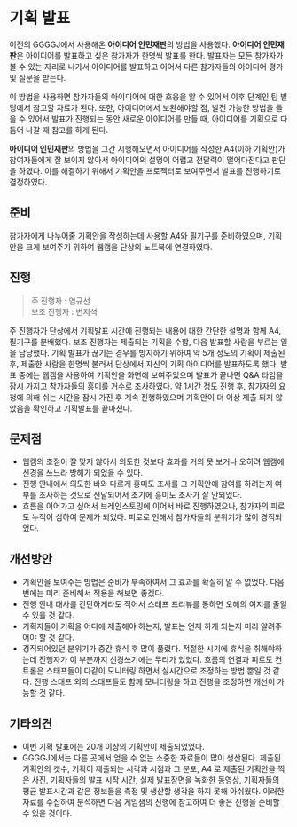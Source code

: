 # 기획 발표
이전의 GGGGJ에서 사용해온 **아이디어 인민재판**의 방법을 사용했다.
**아이디어 인민재판**은 아이디어를 발표하고 싶은 참가자가 한명씩 발표를 한다. 발표자는 모든 참가자가 볼 수 있는 자리로 나가서 아이디어를 발표하고 이어서 다른 참가자들의 아이디어 평가 및 질문을 받는다.

이 방법을 사용하면 참가자들의 아이디어에 대한 호응을 알 수 있어서 이후 단계인 팀 빌딩에서 참고할 자료가 된다. 또한, 아이디어에서 보완해야할 점, 발전 가능한 방법을 들을 수 있어서 발표가 진행되는 동안 새로운 아이디어를 만들 때, 아이디어를 기획으로 다듬어 나갈 때 참고를 하게 된다.

**아이디어 인민재판**의 방법을 그간 시행해오면서 아이디어를 작성한 A4(이하 기획안)가 참여자들에게 잘 보이지 않아서 아이디어의 설명이 어렵고 전달력이 떨어다진다고 판단을 하였다.
이를 해결하기 위해서 기획안을 프로젝터로 보여주면서 발표를 진행하기로 결정하였다.

## 준비
참가자에게 나누어줄 기획안을 작성하는데 사용할 A4와 필기구를 준비하였으며, 기획안을 크게 보여주기 위하여 웹캠을 단상의 노트북에 연결하였다.

## 진행
> 주 진행자 : 염규선  
> 보조 진행자 : 변지석

주 진행자가 단상에서 기획발표 시간에 진행되는 내용에 대한 간단한 설명과 함께 A4, 필기구를 분배했다.
보조 진행자는 제출되는 기획을 수합, 다음 발표할 사람을 부르는 일을 담당했다.
기획 발표가 끊기는 경우를 방지하기 위하여 약 5개 정도의 기획이 제출된 후, 제출한 사람을 한명씩 불러서 단상에서 자신의 기획 아이디어를 발표하도록 했다.
발표 중에는 웹캠을 사용하여 기획안을 화면에 보여주었으며 발표가 끝나면 Q&A 타임을 잠시 가지고 참가자들의 흥미를 거수로 조사하였다.
약 1시간 정도 진행 후, 참가자의 요청에 의해 쉬는 시간을 잠시 가진 후 계속 진행하였으며 기획안이 더 이상 제출 되지 않았음을 확인하고 기획발표를 끝마쳤다.

## 문제점
- 웹캠의 초점이 잘 맞지 않아서 의도한 것보다 효과를 거의 못 보거나 오히려 웹캠에 신경을 쓰느라 방해가 되었을 수 있다.
- 진행 안내에서 의도한 바와 다르게 흥미도 조사를 그 기획안에 참여를 하려는지 여부를 조사하는 것으로 전달되어서 초기에 흥미도 조사가 잘 안되었다.
- 흐름을 이어가고 싶어서 브레인스토밍에 이어서 바로 진행하였으나, 참가자의 피로도 누적이 심하여 문제가 되었다. 피로로 인해서 참가자들의 분위기가 많이 경직되었다.

## 개선방안
- 기획안을 보여주는 방법은 준비가 부족하여서 그 효과를 확실히 알 수 없었다. 다음번에는 미리 준비해서 적용을 해보면 좋겠다.
- 진행 안내 대사를 간단하게라도 적어서 스태프 프리뷰를 통하면 오해의 여지를 줄일 수 있을 것 같다.
- 기획자들이 기획을 어디에 제출해야 하는지, 발표는 언제 하게 되는지 미리 알려주어야 할 것 같다.
- 경직되어있던 분위기가 중간 휴식 후 많이 풀렸다. 적절한 시기에 휴식을 취해야하는데 진행자가 이 부분까지 신경쓰기에는 무리가 있었다.
흐름의 연결과 피로도 컨트롤은 스태프들이 다같이 모니터링 하면서 실시간으로 조정하는 방법 뿐일 것 같다.
진행 스태프 외의 스태프들도 함께 모니터링을 하고 진행을 조정하면 개선이 가능할 것 같다.

## 기타의견
- 이번 기획 발표에는 20개 이상의 기획안이 제출되었었다.
- GGGGJ에서는 다른 곳에서 얻을 수 없는 소중한 자료들이 많이 생산된다.
제출된 기획안의 갯수, 기획이 제출되는 시각과 시점과 그 분포, A4 로 제출된 기획안을 찍은 사진, 기획자들의 발표 시작 시간, 실제 발표장면을 녹화한 동영상, 기획자들의 평균 발표시간과 같은 정보들을 측정 및 생산할 생각을 하지 못해 아쉬웠다.
이러한 자료를 수집하여 분석하면 다음 게임잼의 진행에 참고하여 더 좋은 진행을 준비할 수 있을 것이다.

